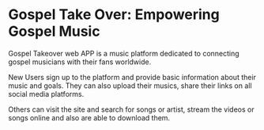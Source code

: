 # Gospel Take Over: Empowering Gospel Music

Gospel Takeover web APP is a music platform dedicated to connecting gospel musicians with their fans worldwide.

New Users sign up to the platform and provide basic information about their music and goals.
They can also upload their musics, share their links on all social media platforms.

Others can visit the site and search for songs or artist, stream the videos or songs online and also are able to download them.

